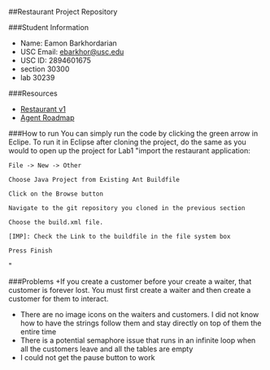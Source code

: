 ##Restaurant Project Repository

###Student Information
  + Name: Eamon Barkhordarian
  + USC Email: ebarkhor@usc.edu
  + USC ID: 2894601675
  + section 30300
  + lab 30239 

###Resources
  + [Restaurant v1](http://www-scf.usc.edu/~csci201/readings/restaurant-v1.html)
  + [Agent Roadmap](http://www-scf.usc.edu/~csci201/readings/agent-roadmap.html)
  
 ###How to run
  You can simply run the code by clicking the green arrow in Eclipe.
  To run it in Eclipse after cloning the project, do the same as you would to open up the project for Lab1
"import the restaurant application:

    File -> New -> Other

    Choose Java Project from Existing Ant Buildfile

    Click on the Browse button

    Navigate to the git repository you cloned in the previous section

    Choose the build.xml file.

    [IMP]: Check the Link to the buildfile in the file system box

    Press Finish
"

  
  
 ###Problems
+If you create a customer before your create a waiter, that customer is forever lost. You must first create 
a waiter and then create a customer for them to interact. 
+ There are no image icons on the waiters and customers. I did not know how to have the strings follow them
and stay directly on top of them the entire time
+ There is a potential semaphore issue that runs in an infinite loop when all the customers leave and all the tables are empty
+ I could not get the pause button to work